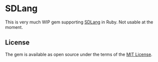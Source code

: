# SDLang

This is very much WIP gem supporting [SDLang](https://sdlang.org/) in Ruby. Not usable at the moment.

## License

The gem is available as open source under the terms of the [MIT License](https://opensource.org/licenses/MIT).

